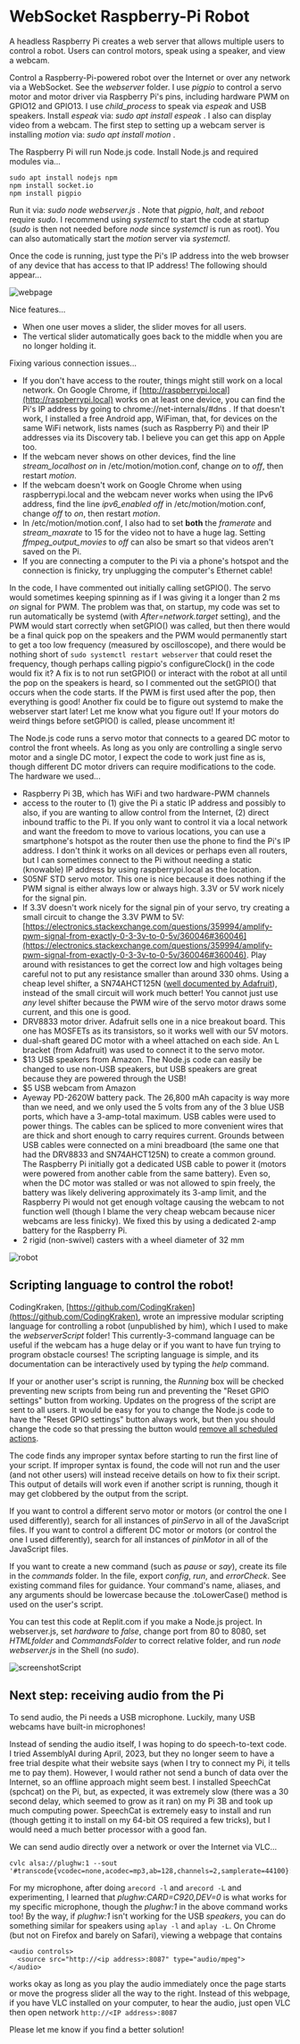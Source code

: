 # WebSocket Raspberry-Pi Robot
A headless Raspberry Pi creates a web server that allows multiple users to control a robot. Users can control motors, speak using a speaker, and view a webcam.

Control a Raspberry-Pi-powered robot over the Internet or over any network via a WebSocket. See the *webserver* folder. I use *pigpio* to control a servo motor and motor driver via Raspberry Pi's pins, including hardware PWM on GPIO12 and GPIO13. I use *child_process* to speak via *espeak* and USB speakers. Install *espeak* via: *sudo apt install espeak* . I also can display video from a webcam. The first step to setting up a webcam server is installing *motion* via: *sudo apt install motion* .

The Raspberry Pi will run Node.js code. Install Node.js and required modules via...
```
sudo apt install nodejs npm
npm install socket.io
npm install pigpio
```

Run it via: *sudo node webserver.js* . Note that *pigpio*, *halt*, and *reboot* require *sudo*. I recommend using *systemctl* to start the code at startup (*sudo* is then not needed before *node* since *systemctl* is run as root). You can also automatically start the *motion* server via *systemctl*.

Once the code is running, just type the Pi's IP address into the web browser of any device that has access to that IP address! The following should appear...

![webpage](screenshot.jpg)

Nice features...
- When one user moves a slider, the slider moves for all users.
- The vertical slider automatically goes back to the middle when you are no longer holding it.

Fixing various connection issues...
- If you don't have access to the router, things might still work on a local network. On Google Chrome, if [http://raspberrypi.local](http://raspberrypi.local) works on at least one device, you can find the Pi's IP address by going to chrome://net-internals/#dns . If that doesn't work, I installed a free Android app, WiFiman, that, for devices on the same WiFi network, lists names (such as Raspberry Pi) and their IP addresses via its Discovery tab. I believe you can get this app on Apple too.
- If the webcam never shows on other devices, find the line *stream_localhost on* in /etc/motion/motion.conf, change *on* to *off*, then restart *motion*.
- If the webcam doesn't work on Google Chrome when using raspberrypi.local and the webcam never works when using the IPv6 address, find the line *ipv6_enabled off* in /etc/motion/motion.conf, change *off* to *on*, then restart *motion*.
- In /etc/motion/motion.conf, I also had to set **both** the *framerate* and *stream_maxrate* to 15 for the video not to have a huge lag. Setting *ffmpeg_output_movies* to *off* can also be smart so that videos aren't saved on the Pi.
- If you are connecting a computer to the Pi via a phone's hotspot and the connection is finicky, try unplugging the computer's Ethernet cable!

In the code, I have commented out initially calling setGPIO(). The servo would sometimes keeping spinning as if I was giving it a longer than 2 ms *on* signal for PWM. The problem was that, on startup, my code was set to run automatically be systemd (with *After=network.target* setting), and the PWM would start correctly when setGPIO() was called, but then there would be a final quick pop on the speakers and the PWM would permanently start to get a too low frequency (measured by oscilloscope), and there would be nothing short of `sudo systemctl restart webserver` that could reset the frequency, though perhaps calling pigpio's configureClock() in the code would fix it? A fix is to not run setGPIO() or interact with the robot at all until the pop on the speakers is heard, so I commented out the setGPIO() that occurs when the code starts. If the PWM is first used after the pop, then everything is good! Another fix could be to figure out systemd to make the webserver start later! Let me know what you figure out! If your motors do weird things before setGPIO() is called, please uncomment it!

The Node.js code runs a servo motor that connects to a geared DC motor to control the front wheels. As long as you only are controlling a single servo motor and a single DC motor, I expect the code to work just fine as is, though different DC motor drivers can require modifications to the code. The hardware we used...
- Raspberry Pi 3B, which has WiFi and two hardware-PWM channels
- access to the router to (1) give the Pi a static IP address and possibly to also, if you are wanting to allow control from the Internet, (2) direct inbound traffic to the Pi. If you only want to control it via a local network and want the freedom to move to various locations, you can use a smartphone's hotspot as the router then use the phone to find the Pi's IP address. I don't think it works on all devices or perhaps even all routers, but I can sometimes connect to the Pi without needing a static (knowable) IP address by using raspberrypi.local as the location.
- S05NF STD servo motor. This one is nice because it does nothing if the PWM signal is either always low or always high. 3.3V or 5V work nicely for the signal pin.
- If 3.3V doesn't work nicely for the signal pin of your servo, try creating a small circuit to change the 3.3V PWM to 5V: [https://electronics.stackexchange.com/questions/359994/amplify-pwm-signal-from-exactly-0-3-3v-to-0-5v/360046#360046](https://electronics.stackexchange.com/questions/359994/amplify-pwm-signal-from-exactly-0-3-3v-to-0-5v/360046#360046). Play around with resistances to get the correct low and high voltages being careful not to put any resistance smaller than around 330 ohms. Using a cheap level shifter, a SN74AHCT125N ([well documented by Adafruit](https://www.adafruit.com/product/1787)), instead of the small circuit will work much better! You cannot just use *any* level shifter because the PWM wire of the servo motor draws some current, and this one is good.
- DRV8833 motor driver. Adafruit sells one in a nice breakout board. This one has MOSFETs as its transistors, so it works well with our 5V motors.
- dual-shaft geared DC motor with a wheel attached on each side. An L bracket (from Adafruit) was used to connect it to the servo motor.
- $13 USB speakers from Amazon. The Node.js code can easily be changed to use non-USB speakers, but USB speakers are great because they are powered through the USB!
- $5 USB webcam from Amazon
- Ayeway PD-2620W battery pack. The 26,800 mAh capacity is way more than we need, and we only used the 5 volts from any of the 3 blue USB ports, which have a 3-amp-total maximum. USB cables were used to power things. The cables can be spliced to more convenient wires that are thick and short enough to carry requires current. Grounds between USB cables were connected on a mini breadboard (the same one that had the DRV8833 and SN74AHCT125N) to create a common ground. The Raspberry Pi initially got a dedicated USB cable to power it (motors were powered from another cable from the same battery). Even so, when the DC motor was stalled or was not allowed to spin freely, the battery was likely delivering approximately its 3-amp limit, and the Raspberry Pi would not get enough voltage causing the webcam to not function well (though I blame the very cheap webcam because nicer webcams are less finicky). We fixed this by using a dedicated 2-amp battery for the Raspberry Pi.
- 2 rigid (non-swivel) casters with a wheel diameter of 32 mm

![robot](robot.jpg)


## Scripting language to control the robot!

CodingKraken, [https://github.com/CodingKraken](https://github.com/CodingKraken), wrote an impressive modular scripting language for controlling a robot (unpublished by him), which I used to make the *webserverScript* folder! This currently-3-command language can be useful if the webcam has a huge delay or if you want to have fun trying to program obstacle courses! The scripting language is simple, and its documentation can be interactively used by typing the *help* command.

If your or another user's script is running, the *Running* box will be checked preventing new scripts from being run and preventing the "Reset GPIO settings" button from working. Updates on the progress of the script are sent to all users. It would be easy for you to change the Node.js code to have the "Reset GPIO settings" button always work, but then you should change the code so that pressing the button would [remove all scheduled actions](https://www.w3schools.com/jsref/met_win_settimeout.asp).

The code finds any improper syntax before starting to run the first line of your script. If improper syntax is found, the code will not run and the user (and not other users) will instead receive details on how to fix their script. This output of details will work even if another script is running, though it may get clobbered by the output from the script.

If you want to control a different servo motor or motors (or control the one I used differently), search for all instances of *pinServo* in all of the JavaScript files. If you want to control a different DC motor or motors (or control the one I used differently), search for all instances of *pinMotor* in all of the JavaScript files.

If you want to create a new command (such as *pause* or *say*), create its file in the *commands* folder. In the file, export *config*, *run*, and *errorCheck*. See existing command files for guidance. Your command's name, aliases, and any arguments should be lowercase because the .toLowerCase() method is used on the user's script.

You can test this code at Replit.com if you make a Node.js project. In webserver.js, set *hardware* to *false*, change port from 80 to 8080, set *HTMLfolder* and *CommandsFolder* to correct relative folder, and run *node webserver.js* in the Shell (no *sudo*).

![screenshotScript](screenshotScript.jpg)


## Next step: receiving audio from the Pi

To send audio, the Pi needs a USB microphone. Luckily, many USB webcams have built-in microphones!

Instead of sending the audio itself, I was hoping to do speech-to-text code. I tried AssemblyAI during April, 2023, but they no longer seem to have a free trial despite what their website says (when I try to connect my Pi, it tells me to pay them). However, I would rather not send a bunch of data over the Internet, so an offline approach might seem best. I installed SpeechCat (spchcat) on the Pi, but, as expected, it was extremely slow (there was a 30 second delay, which seemed to grow as it ran) on my Pi 3B and took up much computing power. SpeechCat is extremely easy to install and run (though getting it to install on my 64-bit OS required a few tricks), but I would need a much better processor with a good fan.

We can send audio directly over a network or over the Internet via VLC...
```
cvlc alsa://plughw:1 --sout '#transcode{vcodec=none,acodec=mp3,ab=128,channels=2,samplerate=44100}:std{access=http,mux=mp3,dst=:8087}'
```
For my microphone, after doing `arecord -l` and `arecord -L` and experimenting, I learned that *plughw:CARD=C920,DEV=0* is what works for my specific microphone, though the *plughw:1* in the above command works too! By the way, if *plughw:1* isn't working for the USB *speakers*, you can do something similar for speakers using `aplay -l` and `aplay -L`. On Chrome (but not on Firefox and barely on Safari), viewing a webpage that contains
```
<audio controls>
  <source src="http://<ip address>:8087" type="audio/mpeg">
</audio>
```
works okay as long as you play the audio immediately once the page starts or move the progress slider all the way to the right. Instead of this webpage, if you have VLC installed on your computer, to hear the audio, just open VLC then open network `http://<IP address>:8087`

Please let me know if you find a better solution!

